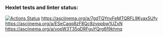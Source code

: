 ### Hexlet tests and linter status:
[![Actions Status](https://github.com/erkaevrus/python-project-lvl1/workflows/hexlet-check/badge.svg)](https://github.com/erkaevrus/python-project-lvl1/actions)
https://asciinema.org/a/7gdTQYnvFeMTQRFL9Kyax5Ufy
https://asciinema.org/a/ESeCaqq8zF8Qc8zvppbw1UZxN
https://asciinema.org/a/vopW3T35qDRFguYQrg6f9khmq
